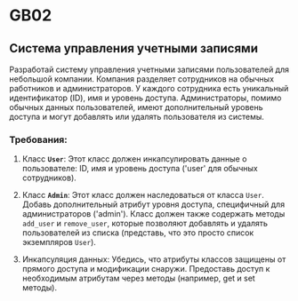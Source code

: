 # GB02
## Система управления учетными записями
Разработай систему управления учетными записями пользователей для небольшой компании. 
Компания разделяет сотрудников на обычных работников и администраторов. У каждого сотрудника есть уникальный идентификатор (ID), имя и уровень доступа. 
Администраторы, помимо обычных данных пользователей, имеют дополнительный уровень доступа и могут добавлять или удалять пользователя из системы.

### Требования:
1. Класс **`User`**: Этот класс должен инкапсулировать данные о пользователе: ID, имя и уровень доступа ('user' для обычных сотрудников).

2. Класс **`Admin`**: Этот класс должен наследоваться от класса `User`. Добавь дополнительный атрибут уровня доступа, специфичный для администраторов ('admin'). Класс должен также содержать методы `add_user` и `remove_user`, которые позволяют добавлять и удалять пользователей из списка (представь, что это просто список экземпляров `User`).

3. Инкапсуляция данных: Убедись, что атрибуты классов защищены от прямого доступа и модификации снаружи. Предоставь доступ к необходимым атрибутам через методы (например, get и set методы).
